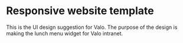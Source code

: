 # Responsive website template

This is the UI design suggestion for Valo. The purpose of the design is making the lunch menu widget for Valo intranet. 

